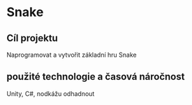 # Snake
## Cíl projektu
Naprogramovat a vytvořit základní hru Snake 

## použité technologie a časová náročnost
Unity, C#, nodkážu odhadnout
